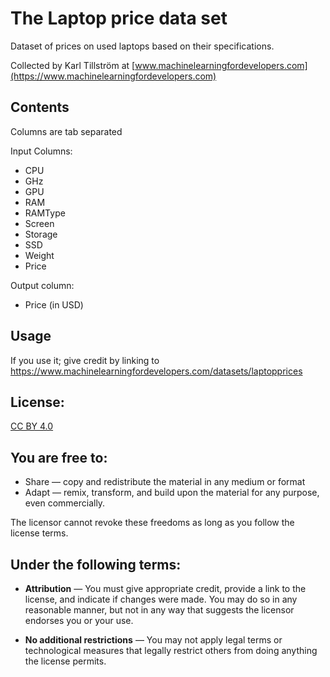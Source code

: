 # The Laptop price data set
Dataset of prices on used laptops based on their specifications. 

Collected by Karl Tillström at [www.machinelearningfordevelopers.com](https://www.machinelearningfordevelopers.com)

## Contents

Columns are tab separated

Input Columns: 
* CPU 
* GHz
* GPU 
* RAM
* RAMType
* Screen
* Storage
* SSD
* Weight
* Price

Output column:
* Price  (in USD)

## Usage
If you use it; give credit by linking to https://www.machinelearningfordevelopers.com/datasets/laptopprices

## License:
[CC BY 4.0](https://creativecommons.org/licenses/by/4.0/)

## You are free to:
* Share — copy and redistribute the material in any medium or format
* Adapt — remix, transform, and build upon the material for any purpose, even commercially.

The licensor cannot revoke these freedoms as long as you follow the license terms.


## Under the following terms:
* **Attribution** — You must give appropriate credit, provide a link to the license, and indicate if changes were made. You may do so in any reasonable manner, but not in any way that suggests the licensor endorses you or your use.

* **No additional restrictions** — You may not apply legal terms or technological measures that legally restrict others from doing anything the license permits.